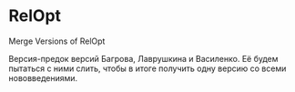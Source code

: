 # RelOpt
Merge Versions of RelOpt

Версия-предок версий Багрова, Лаврушкина и Василенко. Её будем пытаться с ними слить, чтобы в итоге получить одну версию со всеми нововведениями.
